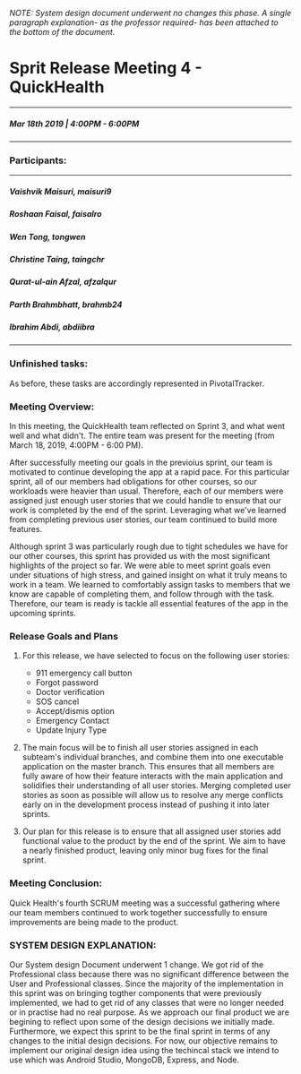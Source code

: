 *NOTE: System design document underwent no changes this phase. A single paragraph explanation- as the professor required- has been attached to the bottom of the document.*

# Sprit Release Meeting 4 - QuickHealth
---
##### Mar 18th 2019 | 4:00PM - 6:00PM
***
### Participants:
***
##### Vaishvik Maisuri, maisuri9
##### Roshaan Faisal, faisalro
##### Wen Tong, tongwen
##### Christine Taing, taingchr
##### Qurat-ul-ain Afzal, afzalqur
##### Parth Brahmbhatt, brahmb24 
##### Ibrahim Abdi, abdiibra
***

### Unfinished tasks:


As before, these tasks are accordingly represented in PivotalTracker. 

### Meeting Overview:

In this meeting, the QuickHealth team reflected on Sprint 3, and what went well and what didn't. The entire team was present for the meeting (from March 18, 2019, 4:00PM - 6:00 PM).

After successfully meeting our goals in the previoius sprint, our team is motivated to continue developing the app at a rapid pace. For this particular sprint, all of our members had obligations for other courses, so our workloads were heavier than usual. Therefore, each of our members were assigned just enough user stories that we could handle to ensure that our work is completed by the end of the sprint. Leveraging what we've learned from completing previous user stories, our team continued to build more features.

Although sprint 3 was particularly rough due to tight schedules we have for our other courses, this sprint has provided us with the most significant highlights of the project so far. We were able to meet sprint goals even under situations of high stress, and gained insight on what it truly means to work in a team. We learned to comfortably assign tasks to members that we know are capable of completing them, and follow through with the task. Therefore, our team is ready is tackle all essential features of the app in the upcoming sprints.

### Release Goals and Plans 
1. For this release, we have selected to focus on the following user stories: 
	- 911 emergency call button
	- Forgot password
	- Doctor verification
	- SOS cancel
	- Accept/dismis option
	- Emergency Contact
	- Update Injury Type

2. The main focus will be to finish all user stories assigned in each subteam's individual branches, and combine them into one executable application on the master branch. This ensures that all members are fully aware of how their feature interacts with the main application and solidifies their understanding of all user stories. Merging completed user stories as soon as possible will allow us to resolve any merge conflicts early on in the development process instead of pushing it into later sprints.

3. Our plan for this release is to ensure that all assigned user stories add functional value to the product by the end of the sprint. We aim to have a nearly finished product, leaving only minor bug fixes for the final sprint.


### Meeting Conclusion:
Quick Health's fourth SCRUM meeting was a successful gathering where our team members continued to work together successfully to ensure improvements are being made to the product.

### SYSTEM DESIGN EXPLANATION:

Our System design Document underwent 1 change. We got rid of the Professional class because there was no significant difference between the User and Professional classes. Since the majority of the implementation in this sprint was on bringing togther components that were previously implemented, we had to get rid of any classes that were no longer needed or in practise had no real purpose.
As we approach our final product we are begining to reflect upon some of the design decisions we initially made. Furthermore, we expect this sprint to be the final sprint in terms of any changes to the initial design decisions. For now, our objective remains to implement our original design idea using the techincal stack we intend to use which was Android Studio, MongoDB, Express, and Node.